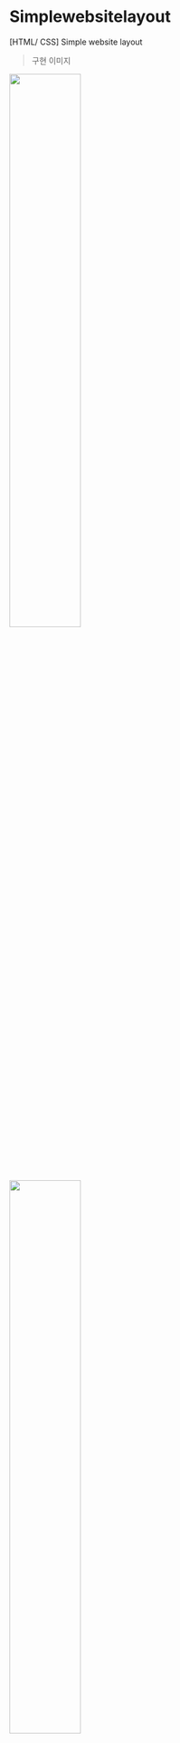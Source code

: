 # Simplewebsitelayout
[HTML/ CSS] Simple website layout


>구현 이미지
<img src="https://user-images.githubusercontent.com/71969709/118468475-c58b5e80-b73f-11eb-8838-18e01e6e55a0.png" width="50%">
<img src="https://user-images.githubusercontent.com/71969709/118468583-df2ca600-b73f-11eb-8355-7054b003f010.png" width="50%">
<img src="https://user-images.githubusercontent.com/71969709/118468651-f370a300-b73f-11eb-923c-d903c4d6ab65.png" width="50%">
<img src="https://user-images.githubusercontent.com/71969709/118468687-fec3ce80-b73f-11eb-8507-7fb82ee03973.png" width="50%">
<img src="https://user-images.githubusercontent.com/71969709/118468706-02575580-b740-11eb-8b4e-a5a46be7dd40.png" width="50%">
<img src="https://user-images.githubusercontent.com/71969709/118468970-42b6d380-b740-11eb-93fc-2ea098c3a93e.png" width="50%">
<img src="https://user-images.githubusercontent.com/71969709/118468973-43e80080-b740-11eb-83e7-de3d5210a4a4.png" width="50%">
